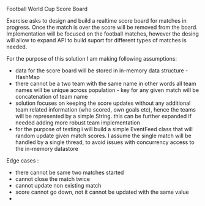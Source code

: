 Football World Cup Score Board

Exercise asks to design and build a realtime score board for matches in progress. Once the match is over the score will be removed from the board. Implementation will be focused on the football matches, however the desing will allow to expand API to build suport for different types of matches is needed.

For the purpose of this solution I am making following assumptions:
* data for the score board will be stored in in-memory data structure - HashMap
* there cannot be a two team with the same name in other words all team names will be unique across population - key for any given match will be concatenation of team name
* solution focuses on keeping the score updates without any additional team related information (who scored, own goals etc), hence the teams will be represented by a simple String. this can be further expanded if needed adding more robust team implementation
* for the purpose of testing i will build a simple EventFeed class that will random update given match scores. I assume the single match will be handled by a single thread, to avoid issues with concurrency access to the in-memory datastore

Edge cases :
- there cannot be same two matches started
- cannot close the match twice
- cannot update non existing match
- score cannot go down, not it cannot be updated with the same value
- 